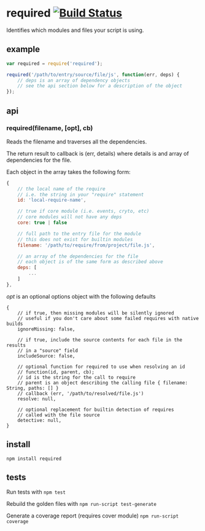 # required [![Build Status](https://secure.travis-ci.org/shtylman/node-required.png)](http://travis-ci.org/shtylman/node-required)

Identifies which modules and files your script is using.

## example

```javascript
var required = require('required');

required('/path/to/entry/source/file/js', function(err, deps) {
    // deps is an array of dependency objects
    // see the api section below for a description of the object
});
```

## api

### required(filename, [opt], cb)

Reads the filename and traverses all the dependencies.

The return result to callback is (err, details) where details is and array of dependencies for the file.

Each object in the array takes the following form:

```javascript
{
    // the local name of the require
    // i.e. the string in your "require" statement
    id: 'local-require-name',

    // true if core module (i.e. events, cryto, etc)
    // core modules will not have any deps
    core: true | false

    // full path to the entry file for the module
    // this does not exist for builtin modules
    filename: '/path/to/require/from/project/file.js',

    // an array of the dependencies for the file
    // each object is of the same form as described above
    deps: [
        ...
    ]
},
```

*opt* is an optional options object with the following defaults
```
{
    // if true, then missing modules will be silently ignored
    // useful if you don't care about some failed requires with native builds
    ignoreMissing: false,

    // if true, include the source contents for each file in the results
    // in a "source" field
    includeSource: false,

    // optional function for required to use when resolving an id
    // function(id, parent, cb);
    // id is the string for the call to require
    // parent is an object describing the calling file { filename: String, paths: [] }
    // callback (err, '/path/to/resolved/file.js')
    resolve: null,

    // optional replacement for builtin detection of requires
    // called with the file source
    detective: null,
}
```

## install

```shell
npm install required
```

## tests

Run tests with ```npm test```

Rebuild the golden files with ```npm run-script test-generate```

Generate a coverage report (requires cover module) ```npm run-script coverage```

